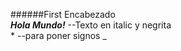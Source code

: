 ######First Encabezado<br /> 
***Hola Mundo!*** --Texto en italic y negrita <br />
\* --para poner signos \_

